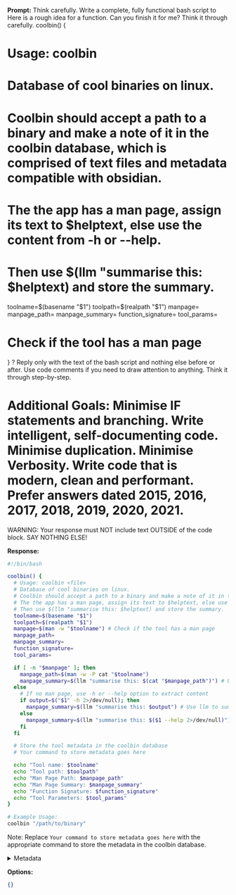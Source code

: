 **Prompt:**
Think carefully. Write a complete, fully functional bash script to Here is a rough idea for a function. Can you finish it for me? Think it through carefully. coolbin() {
  # Usage: coolbin <file>
  # Database of cool binaries on linux.
  # Coolbin should accept a path to a binary and make a note of it in the coolbin database, which is comprised of text files and metadata compatible with obsidian. 
  # The the app has a man page, assign its text to $helptext, else use the content from -h or --help.
  # Then use $(llm "summarise this: $helptext) and store the summary.
  toolname=$(basename "$1")
  toolpath=$(realpath "$1")
  manpage=
  manpage_path=
  manpage_summary=
  function_signature=
  tool_params=
  # Check if the tool has a man page
}
?
Reply only with the text of the bash script and nothing else before or after. Use code comments if you need to draw attention to anything. 
Think it through step-by-step.
# Additional Goals: Minimise IF statements and branching. Write intelligent, self-documenting code. Minimise duplication. Minimise Verbosity. Write code that is modern, clean and performant. Prefer answers dated 2015, 2016, 2017, 2018, 2019, 2020, 2021.
WARNING: Your response must NOT include text OUTSIDE of the code block.
SAY NOTHING ELSE!

**Response:**
```bash
#!/bin/bash

coolbin() {
  # Usage: coolbin <file>
  # Database of cool binaries on linux.
  # Coolbin should accept a path to a binary and make a note of it in the coolbin database, which is comprised of text files and metadata compatible with obsidian.
  # The the app has a man page, assign its text to $helptext, else use the content from -h or --help.
  # Then use $(llm "summarise this: $helptext) and store the summary.
  toolname=$(basename "$1")
  toolpath=$(realpath "$1")
  manpage=$(man -w "$toolname") # Check if the tool has a man page
  manpage_path=
  manpage_summary=
  function_signature=
  tool_params=

  if [ -n "$manpage" ]; then
    manpage_path=$(man -w -P cat "$toolname")
    manpage_summary=$(llm "summarise this: $(cat "$manpage_path")") # Use llm to summarize man page content
  else
    # If no man page, use -h or --help option to extract content
    if output=$("$1" -h 2>/dev/null); then
      manpage_summary=$(llm "summarise this: $output") # Use llm to summarize help output
    else
      manpage_summary=$(llm "summarise this: $($1 --help 2>/dev/null)") # If -h is not available, use --help option
    fi
  fi

  # Store the tool metadata in the coolbin database
  # Your command to store metadata goes here

  echo "Tool name: $toolname"
  echo "Tool path: $toolpath"
  echo "Man Page Path: $manpage_path"
  echo "Man Page Summary: $manpage_summary"
  echo "Function Signature: $function_signature"
  echo "Tool Parameters: $tool_params"
}

# Example Usage:
coolbin "/path/to/binary"
```
Note: Replace `Your command to store metadata goes here` with the appropriate command to store the metadata in the coolbin database.

<details><summary>Metadata</summary>

- Duration: 14176 ms
- Datetime: 2023-07-14T19:23:12.833931
- Model: gpt-3.5-turbo-0613

</details>

**Options:**
```json
{}
```

